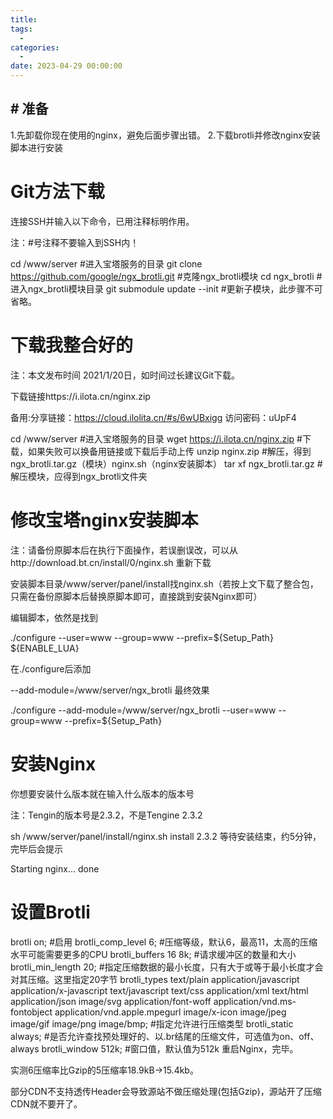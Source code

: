 ```yaml
---
title: 
tags:
  - 
categories:
  - 
date: 2023-04-29 00:00:00
---
```


> 

<!-- more -->

## # 准备
1.先卸载你现在使用的nginx，避免后面步骤出错。
2.下载brotli并修改nginx安装脚本进行安装
# Git方法下载
连接SSH并输入以下命令，已用注释标明作用。

注：#号注释不要输入到SSH内！

cd /www/server
 #进入宝塔服务的目录
git clone https://github.com/google/ngx_brotli.git
 #克隆ngx_brotli模块
cd ngx_brotli
 #进入ngx_brotli模块目录
git submodule update --init #更新子模块，此步骤不可省略。
# 下载我整合好的
注：本文发布时间 2021/1/20日，如时间过长建议Git下载。

下载链接https://i.ilota.cn/nginx.zip

备用:分享链接：https://cloud.ilolita.cn/#s/6wUBxigg
访问密码：uUpF4

cd /www/server
 #进入宝塔服务的目录
wget https://i.ilota.cn/nginx.zip #下载，如果失败可以换备用链接或下载后手动上传
unzip nginx.zip #解压，得到ngx_brotli.tar.gz（模块）nginx.sh（nginx安装脚本）
tar xf ngx_brotli.tar.gz #解压模块，应得到ngx_brotli文件夹
# 修改宝塔nginx安装脚本
注：请备份原脚本后在执行下面操作，若误删误改，可以从http://download.bt.cn/install/0/nginx.sh 重新下载

安装脚本目录/www/server/panel/install找nginx.sh（若按上文下载了整合包，只需在备份原脚本后替换原脚本即可，直接跳到安装Nginx即可）

编辑脚本，依然是找到

./configure --user=www --group=www --prefix=${Setup_Path} ${ENABLE_LUA}


在./configure后添加

--add-module=/www/server/ngx_brotli
最终效果

./configure --add-module=/www/server/ngx_brotli --user=www --group=www --prefix=${Setup_Path}


# 安装Nginx
你想要安装什么版本就在输入什么版本的版本号

注：Tengin的版本号是2.3.2，不是Tengine 2.3.2

sh /www/server/panel/install/nginx.sh install 2.3.2
等待安装结束，约5分钟，完毕后会提示

Starting nginx...  done
# 设置Brotli
brotli on;              #启用
brotli_comp_level 6;    #压缩等级，默认6，最高11，太高的压缩水平可能需要更多的CPU
brotli_buffers 16 8k;   #请求缓冲区的数量和大小
brotli_min_length 20;   #指定压缩数据的最小长度，只有大于或等于最小长度才会对其压缩。这里指定20字节
brotli_types text/plain application/javascript application/x-javascript text/javascript text/css application/xml text/html application/json image/svg application/font-woff application/vnd.ms-fontobject application/vnd.apple.mpegurl image/x-icon image/jpeg image/gif image/png image/bmp;   #指定允许进行压缩类型
brotli_static always;   #是否允许查找预处理好的、以.br结尾的压缩文件，可选值为on、off、always
brotli_window 512k;     #窗口值，默认值为512k
重启Nginx，完毕。

实测6压缩率比Gzip的5压缩率18.9kB→15.4kb。

部分CDN不支持透传Header会导致源站不做压缩处理(包括Gzip)，源站开了压缩CDN就不要开了。